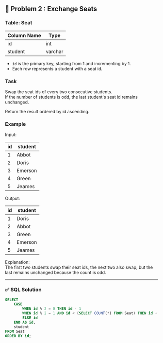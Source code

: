 ## 🎯 Problem 2 : Exchange Seats

### Table: Seat

| Column Name | Type    |
|-------------|---------|
| id          | int     |
| student     | varchar |

- `id` is the primary key, starting from 1 and incrementing by 1.
- Each row represents a student with a seat id.

### Task

Swap the seat ids of every two consecutive students.  
If the number of students is odd, the last student's seat id remains unchanged.

Return the result ordered by id ascending.

### Example

Input:

| id | student |
|----|---------|
| 1  | Abbot   |
| 2  | Doris   |
| 3  | Emerson |
| 4  | Green   |
| 5  | Jeames  |

Output:

| id | student |
|----|---------|
| 1  | Doris   |
| 2  | Abbot   |
| 3  | Green   |
| 4  | Emerson |
| 5  | Jeames  |

Explanation:  
The first two students swap their seat ids, the next two also swap, but the last remains unchanged because the count is odd.

---

### ✅ SQL Solution

```sql
SELECT
    CASE
        WHEN id % 2 = 0 THEN id - 1
        WHEN id % 2 = 1 AND id < (SELECT COUNT(*) FROM Seat) THEN id + 1
        ELSE id
    END AS id,
    student
FROM Seat
ORDER BY id;
